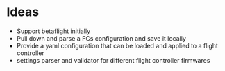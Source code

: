 # Ideas

* Support betaflight initially
* Pull down and parse a FCs configuration and save it locally
* Provide a yaml configuration that can be loaded and applied to a flight controller
* settings parser and validator for different flight controller firmwares
